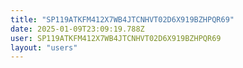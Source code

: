 ```yaml
---
title: "SP119ATKFM412X7WB4JTCNHVT02D6X919BZHPQR69"
date: 2025-01-09T23:09:19.788Z
user: SP119ATKFM412X7WB4JTCNHVT02D6X919BZHPQR69
layout: "users"
---
```

    